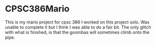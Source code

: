 # CPSC386Mario
This is my mario project for cpsc 386
I worked on this project solo.
Was unable to complete it but I think I was able to do a fair bit.
The only glitch with what is finished, is that the goombas will sometimes climb onto the pipe.
